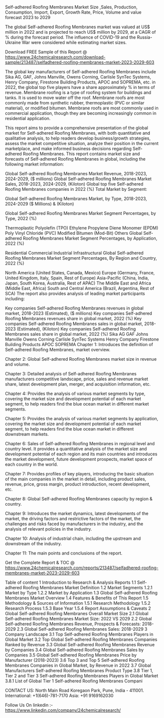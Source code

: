 Self-adhered Roofing Membranes Market Size ,Sales, Production, Consumption, Import, Export, Growth Rate, Price, Volume and value forecast 2023 to 2029

The global Self-adhered Roofing Membranes market was valued at US$ million in 2022 and is projected to reach US$ million by 2029, at a CAGR of % during the forecast period. The influence of COVID-19 and the Russia-Ukraine War were considered while estimating market sizes.

Download FREE Sample of this Report @ https://www.24chemicalresearch.com/download-sample/213487/selfadhered-roofing-membranes-market-2023-2029-603

The global key manufacturers of Self-adhered Roofing Membranes include Sika AG, GAF, Johns Manville, Owens Corning, Carlisle SynTec Systems, Henry Company, Firestone Building Products, APOC and SOPREMA, etc. in 2022, the global top five players have a share approximately % in terms of revenue. Membrane roofing is a type of roofing system for buildings and tanks. It is used to move water off the roof. Membrane roofs are most commonly made from synthetic rubber, thermoplastic (PVC or similar material), or modified bitumen. Membrane roofs are most commonly used in commercial application, though they are becoming increasingly common in residential application.

This report aims to provide a comprehensive presentation of the global market for Self-adhered Roofing Membranes, with both quantitative and qualitative analysis, to help readers develop business/growth strategies, assess the market competitive situation, analyze their position in the current marketplace, and make informed business decisions regarding Self-adhered Roofing Membranes. This report contains market size and forecasts of Self-adhered Roofing Membranes in global, including the following market information:

Global Self-adhered Roofing Membranes Market Revenue, 2018-2023, 2024-2029, ($ millions)
Global Self-adhered Roofing Membranes Market Sales, 2018-2023, 2024-2029, (Kiloton)
Global top five Self-adhered Roofing Membranes companies in 2022 (%)
Total Market by Segment:

Global Self-adhered Roofing Membranes Market, by Type, 2018-2023, 2024-2029 ($ Millions) & (Kiloton)

Global Self-adhered Roofing Membranes Market Segment Percentages, by Type, 2022 (%)

Thermoplastic Polyolefin (TPO)
Ethylene Propylene Diene Monomer (EPDM)
Poly Vinyl Chloride (PVC)
Modified Bitumen (Mod-Bit)
Others
Global Self-adhered Roofing Membranes Market Segment Percentages, by Application, 2022 (%)

Residential
Commercial
Industrial
Infrastructural
Global Self-adhered Roofing Membranes Market Segment Percentages, By Region and Country, 2022 (%)

North America (United States, Canada, Mexico)
Europe (Germany, France, United Kingdom, Italy, Spain, Rest of Europe)
Asia-Pacific (China, India, Japan, South Korea, Australia, Rest of APAC)
The Middle East and Africa (Middle East, Africa)
South and Central America (Brazil, Argentina, Rest of SCA)
The report also provides analysis of leading market participants including:

Key companies Self-adhered Roofing Membranes revenues in global market, 2018-2023 (Estimated), ($ millions)
Key companies Self-adhered Roofing Membranes revenues share in global market, 2022 (%)
Key companies Self-adhered Roofing Membranes sales in global market, 2018-2023 (Estimated), (Kiloton)
Key companies Self-adhered Roofing Membranes sales share in global market, 2022 (%)
Sika AG
GAF
Johns Manville
Owens Corning
Carlisle SynTec Systems
Henry Company
Firestone Building Products
APOC
SOPREMA
Chapter 1: Introduces the definition of Self-adhered Roofing Membranes, market overview.

Chapter 2: Global Self-adhered Roofing Membranes market size in revenue and volume.

Chapter 3: Detailed analysis of Self-adhered Roofing Membranes manufacturers competitive landscape, price, sales and revenue market share, latest development plan, merger, and acquisition information, etc.

Chapter 4: Provides the analysis of various market segments by type, covering the market size and development potential of each market segment, to help readers find the blue ocean market in different market segments.

Chapter 5: Provides the analysis of various market segments by application, covering the market size and development potential of each market segment, to help readers find the blue ocean market in different downstream markets.

Chapter 6: Sales of Self-adhered Roofing Membranes in regional level and country level. It provides a quantitative analysis of the market size and development potential of each region and its main countries and introduces the market development, future development prospects, market space of each country in the world.

Chapter 7: Provides profiles of key players, introducing the basic situation of the main companies in the market in detail, including product sales, revenue, price, gross margin, product introduction, recent development, etc.

Chapter 8: Global Self-adhered Roofing Membranes capacity by region & country.

Chapter 9: Introduces the market dynamics, latest developments of the market, the driving factors and restrictive factors of the market, the challenges and risks faced by manufacturers in the industry, and the analysis of relevant policies in the industry.

Chapter 10: Analysis of industrial chain, including the upstream and downstream of the industry.

Chapter 11: The main points and conclusions of the report.

Get the Complete Report & TOC @ https://www.24chemicalresearch.com/reports/213487/selfadhered-roofing-membranes-market-2023-2029-603

Table of content
1 Introduction to Research & Analysis Reports
1.1 Self-adhered Roofing Membranes Market Definition
1.2 Market Segments
1.2.1 Market by Type
1.2.2 Market by Application
1.3 Global Self-adhered Roofing Membranes Market Overview
1.4 Features & Benefits of This Report
1.5 Methodology & Sources of Information
1.5.1 Research Methodology
1.5.2 Research Process
1.5.3 Base Year
1.5.4 Report Assumptions & Caveats
2 Global Self-adhered Roofing Membranes Overall Market Size
2.1 Global Self-adhered Roofing Membranes Market Size: 2022 VS 2029
2.2 Global Self-adhered Roofing Membranes Revenue, Prospects & Forecasts: 2018-2029
2.3 Global Self-adhered Roofing Membranes Sales: 2018-2029
3 Company Landscape
3.1 Top Self-adhered Roofing Membranes Players in Global Market
3.2 Top Global Self-adhered Roofing Membranes Companies Ranked by Revenue
3.3 Global Self-adhered Roofing Membranes Revenue by Companies
3.4 Global Self-adhered Roofing Membranes Sales by Companies
3.5 Global Self-adhered Roofing Membranes Price by Manufacturer (2018-2023)
3.6 Top 3 and Top 5 Self-adhered Roofing Membranes Companies in Global Market, by Revenue in 2022
3.7 Global Manufacturers Self-adhered Roofing Membranes Product Type
3.8 Tier 1, Tier 2 and Tier 3 Self-adhered Roofing Membranes Players in Global Market
3.8.1 List of Global Tier 1 Self-adhered Roofing Membranes Compani

CONTACT US:
North Main Road Koregaon Park, Pune, India - 411001.
International: +1(646)-781-7170
Asia: +91 9169162030

Follow Us On linkedin :- https://www.linkedin.com/company/24chemicalresearch/
